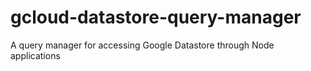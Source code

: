 # gcloud-datastore-query-manager
A query manager for accessing Google Datastore through Node applications
